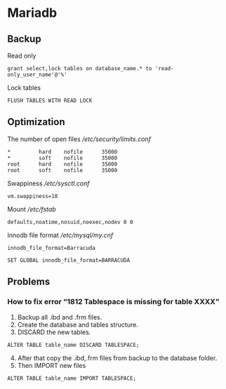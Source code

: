 # Mariadb
## Backup
Read only
```
grant select,lock tables on database_name.* to 'read-only_user_name'@'%'
```

Lock tables
```
FLUSH TABLES WITH READ LOCK
```

## Optimization
The number of open files
_/etc/security/limits.conf_
```
*         hard    nofile      35000
*         soft    nofile      35000
root      hard    nofile      35000
root      soft    nofile      35000
```

Swappiness
_/etc/sysctl.conf_
```
vm.swappiness=10
```

Mount
_/etc/fstab_
```
defaults,noatime,nosuid,noexec,nodev 0 0
```

Innodb file format
_/etc/mysql/my.cnf_
```
innodb_file_format=Barracuda
```
```
SET GLOBAL innodb_file_format=BARRACUDA
```

## Problems
### How to fix error “1812 Tablespace is missing for table XXXX”
1. Backup all .ibd and .frm files.
2. Create the database and tables structure.
3. DISCARD the new tables.
```
ALTER TABLE table_name DISCARD TABLESPACE;
```
4. After that copy the .ibd,.frm files from backup to the database folder.
5. Then IMPORT new files
```
ALTER TABLE table_name IMPORT TABLESPACE;
```
